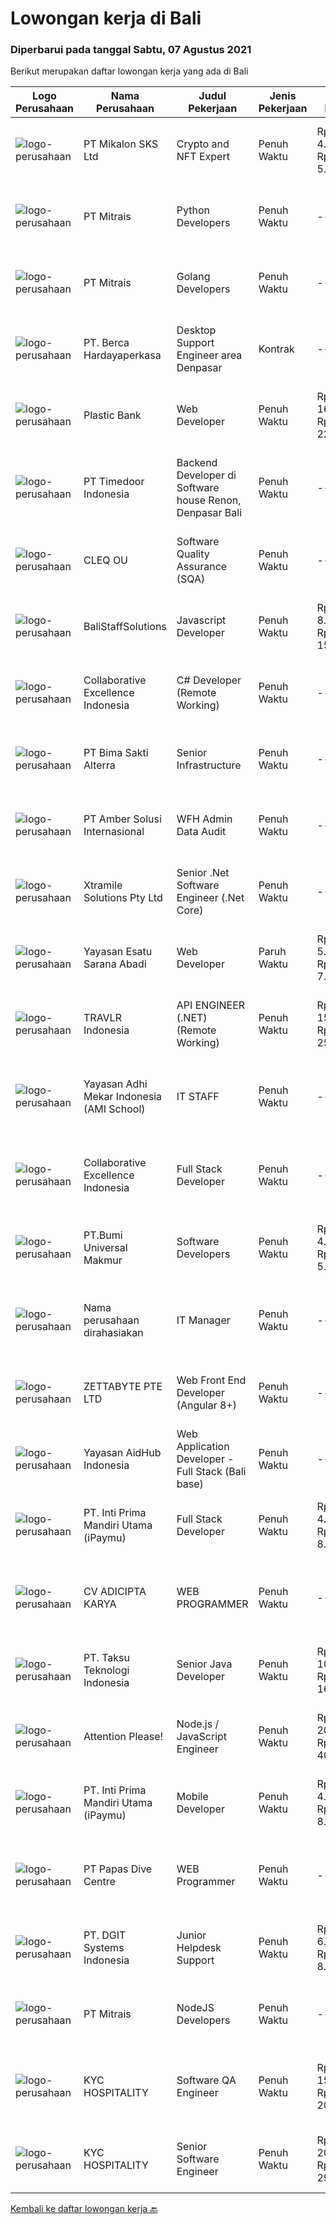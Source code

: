
  # Lowongan kerja di Bali

  ### Diperbarui pada tanggal Sabtu, 07 Agustus 2021

  Berikut merupakan daftar lowongan kerja yang ada di Bali

  |Logo Perusahaan | Nama Perusahaan | Judul Pekerjaan | Jenis Pekerjaan | Gaji Pekerjaan | Lokasi | Deskripsi | Tanggal diunggah | Pranala |
  | -------------- | --------------- | --------------- | --------- | --------- | -------------- | ------- | ----------- | ----------- |
  |![logo-perusahaan](https://image-service-cdn.seek.com.au/173fe65a54150a0bee9c8a8442e6e440395e682e/ee4dce1061f3f616224767ad58cb2fc751b8d2dc)|PT Mikalon SKS Ltd|Crypto and NFT Expert|Penuh Waktu|Rp. 4.000.000-Rp. 5.000.000|Badung|Do you know what a NFT is?Do you understand GAS f*e*e*s?Are you mad about the Crypto space?Have you knowledge about Crypto Wallets like Metamask?Are...|Jumat, 06 Agustus 2021|https://www.jobstreet.co.id/id/job/crypto-and-nft-expert-3595218?token=0~3828f2ba-e2ba-45fd-9e21-276d1b92dcb5&sectionRank=1&jobId=jobstreet-id-job-3595218|
|![logo-perusahaan](https://image-service-cdn.seek.com.au/969b0c47f133a1e0155056a5d964c63953dd6304/ee4dce1061f3f616224767ad58cb2fc751b8d2dc)|PT Mitrais|Python Developers|Penuh Waktu|---|Jakarta Raya|Build your Career with Mitrais !  We're looking for experienced Python Developers to be part of our team. What will you be doing?  Liasing with...|Jumat, 06 Agustus 2021|https://www.jobstreet.co.id/id/job/python-developers-3582489?token=0~3828f2ba-e2ba-45fd-9e21-276d1b92dcb5&sectionRank=2&jobId=jobstreet-id-job-3582489|
|![logo-perusahaan](https://image-service-cdn.seek.com.au/969b0c47f133a1e0155056a5d964c63953dd6304/ee4dce1061f3f616224767ad58cb2fc751b8d2dc)|PT Mitrais|Golang Developers|Penuh Waktu|---|Bali|Build your Career with Mitrais!We're looking for experienced Golang Developers to be part of our team. What will you be doing? Liaising with...|Jumat, 06 Agustus 2021|https://www.jobstreet.co.id/id/job/golang-developers-3587780?token=0~3828f2ba-e2ba-45fd-9e21-276d1b92dcb5&sectionRank=3&jobId=jobstreet-id-job-3587780|
|![logo-perusahaan](https://image-service-cdn.seek.com.au/0c900ac2b5b1a2cf9bee651ce5d069e68ff14c92/ee4dce1061f3f616224767ad58cb2fc751b8d2dc)|PT. Berca Hardayaperkasa|Desktop Support Engineer area Denpasar|Kontrak|---|Bali|Responsibilities : Analyzing, diagnosing, and installation to several areas including desktop hardware, operating systems (Windows 7/8/10),...|Rabu, 04 Agustus 2021|https://www.jobstreet.co.id/id/job/desktop-support-engineer-area-denpasar-3592637?token=0~3828f2ba-e2ba-45fd-9e21-276d1b92dcb5&sectionRank=4&jobId=jobstreet-id-job-3592637|
|![logo-perusahaan](https://image-service-cdn.seek.com.au/3c6267bacef06435dc987a096560acca4a59a0d2/ee4dce1061f3f616224767ad58cb2fc751b8d2dc)|Plastic Bank|Web Developer|Penuh Waktu|Rp. 16.000.000-Rp. 22.400.000|Badung|We are seeking an experienced Web Developer to join our growing team in Indonesia. Our team is responsible for developing and maintaining our...|Jumat, 06 Agustus 2021|https://www.jobstreet.co.id/id/job/web-developer-3587059?token=0~3828f2ba-e2ba-45fd-9e21-276d1b92dcb5&sectionRank=5&jobId=jobstreet-id-job-3587059|
|![logo-perusahaan](https://image-service-cdn.seek.com.au/9f2111bf08df94f0ea97d6b9f360a4952c081dc6/ee4dce1061f3f616224767ad58cb2fc751b8d2dc)|PT Timedoor Indonesia|Backend Developer di Software house Renon, Denpasar Bali|Penuh Waktu|---|Denpasar|If you want to grow up your self, Timedoor is one of the best places to start your career. Our team comes from various cultures. We welcome young...|Jumat, 06 Agustus 2021|https://www.jobstreet.co.id/id/job/backend-developer-di-software-house-renon-denpasar-bali-3583378?token=0~3828f2ba-e2ba-45fd-9e21-276d1b92dcb5&sectionRank=6&jobId=jobstreet-id-job-3583378|
|![logo-perusahaan](https://image-service-cdn.seek.com.au/54f28e3300fe2711cae0fa036939e6659a80604e/ee4dce1061f3f616224767ad58cb2fc751b8d2dc)|CLEQ OU|Software Quality Assurance (SQA)|Penuh Waktu|---|Badung|About ItsavirusItsavirus is a software company with offices in Bali, Singapore and Amsterdam. With a relative small group of people, we work on great...|Kamis, 05 Agustus 2021|https://www.jobstreet.co.id/id/job/software-quality-assurance-sqa-3593883?token=0~3828f2ba-e2ba-45fd-9e21-276d1b92dcb5&sectionRank=7&jobId=jobstreet-id-job-3593883|
|![logo-perusahaan](https://us.123rf.com/450wm/pavelstasevich/pavelstasevich1811/pavelstasevich181101027/112815900-stock-vector-no-image-available-icon-flat-vector.jpg?ver=6)|BaliStaffSolutions|Javascript Developer|Penuh Waktu|Rp. 8.000.000-Rp. 15.000.000|Bali|An  American digital gaming company is looking for a full-time Javascript Developer (Bali based).The company is privately-owned, profitable, and...|Kamis, 05 Agustus 2021|https://www.jobstreet.co.id/id/job/javascript-developer-3594458?token=0~3828f2ba-e2ba-45fd-9e21-276d1b92dcb5&sectionRank=8&jobId=jobstreet-id-job-3594458|
|![logo-perusahaan](https://image-service-cdn.seek.com.au/7145b1ba6bc0dbd678e2bf86d776dd2b1b9b81f6/ee4dce1061f3f616224767ad58cb2fc751b8d2dc)|Collaborative Excellence Indonesia|C# Developer (Remote Working)|Penuh Waktu|---|Jakarta Raya|Responsibilities: Design, coding, and testing of modules for various components of our product framework Capable of understanding and delivering...|Jumat, 06 Agustus 2021|https://www.jobstreet.co.id/id/job/c-developer-remote-working-3587383?token=0~3828f2ba-e2ba-45fd-9e21-276d1b92dcb5&sectionRank=9&jobId=jobstreet-id-job-3587383|
|![logo-perusahaan](https://image-service-cdn.seek.com.au/3b449304b19b7a5909fe2d6166b69cb2e3dfc9ad/ee4dce1061f3f616224767ad58cb2fc751b8d2dc)|PT Bima Sakti Alterra|Senior Infrastructure|Penuh Waktu|---|Denpasar|Job Description Bekerja di environment TI multi user untuk mengelola aplikasi, database, server, server file, jaringan, penyimpanan data dan...|Jumat, 06 Agustus 2021|https://www.jobstreet.co.id/id/job/senior-infrastructure-3595235?token=0~3828f2ba-e2ba-45fd-9e21-276d1b92dcb5&sectionRank=10&jobId=jobstreet-id-job-3595235|
|![logo-perusahaan](https://us.123rf.com/450wm/pavelstasevich/pavelstasevich1811/pavelstasevich181101027/112815900-stock-vector-no-image-available-icon-flat-vector.jpg?ver=6)|PT Amber Solusi Internasional|WFH Admin Data Audit|Penuh Waktu|---|Bali|Job Responsibilities: Data extraction, preparation, formula-calculation, formatting, cleaning up (this can be for item master data, pricing, customer...|Rabu, 04 Agustus 2021|https://www.jobstreet.co.id/id/job/wfh-admin-data-audit-3592720?token=0~3828f2ba-e2ba-45fd-9e21-276d1b92dcb5&sectionRank=11&jobId=jobstreet-id-job-3592720|
|![logo-perusahaan](https://image-service-cdn.seek.com.au/886dbb766c5bd832cea6f1bb5b5374b094ca8917/ee4dce1061f3f616224767ad58cb2fc751b8d2dc)|Xtramile Solutions Pty Ltd|Senior .Net Software Engineer (.Net Core)|Penuh Waktu|---|Bali|Innovative job opportunity offering a high salary package, attractive bonus remuneration and full remote working arrangement.This role will help...|Jumat, 06 Agustus 2021|https://www.jobstreet.co.id/id/job/senior-net-software-engineer-net-core-3582548?token=0~3828f2ba-e2ba-45fd-9e21-276d1b92dcb5&sectionRank=12&jobId=jobstreet-id-job-3582548|
|![logo-perusahaan](https://image-service-cdn.seek.com.au/c45dc3fabf723b715b801c2eb542d55319eb67ae/ee4dce1061f3f616224767ad58cb2fc751b8d2dc)|Yayasan Esatu Sarana Abadi|Web Developer|Paruh Waktu|Rp. 5.000.000-Rp. 7.000.000|Bali|Memiliki keahlian: PHP Developer (terlebih dgn OpenCart, Magento, WP). Next JS Front end seperti Angular, React Java Script di Google Sheet (add on...|Jumat, 06 Agustus 2021|https://www.jobstreet.co.id/id/job/web-developer-3586857?token=0~3828f2ba-e2ba-45fd-9e21-276d1b92dcb5&sectionRank=13&jobId=jobstreet-id-job-3586857|
|![logo-perusahaan](https://image-service-cdn.seek.com.au/0b12a742ea945bde3fd751c06ca5f47bb2053690/ee4dce1061f3f616224767ad58cb2fc751b8d2dc)|TRAVLR Indonesia|API ENGINEER (.NET) (Remote Working)|Penuh Waktu|Rp. 15.000.000-Rp. 25.000.000|Bali|API ENGINEER (.NET)As an API engineer, you will be responsible for the analysis, design, testing, development, and maintenance of best in class...|Jumat, 06 Agustus 2021|https://www.jobstreet.co.id/id/job/api-engineer-net-remote-working-3594741?token=0~3828f2ba-e2ba-45fd-9e21-276d1b92dcb5&sectionRank=14&jobId=jobstreet-id-job-3594741|
|![logo-perusahaan](https://image-service-cdn.seek.com.au/decd6df37a8aa0614eb46b7de0638002a2e5b026/ee4dce1061f3f616224767ad58cb2fc751b8d2dc)|Yayasan Adhi Mekar Indonesia (AMI School)|IT STAFF|Penuh Waktu|---|Denpasar|WE'RE HIRINGIT STAFFKualifikasi : SMK/S1 Teknik Informatika/Teknik Informasi/Sarjana Indormasi atau Sederajat Fresh Graduate/Berpengalaman Diutamakan...|Rabu, 04 Agustus 2021|https://www.jobstreet.co.id/id/job/it-staff-3593115?token=0~3828f2ba-e2ba-45fd-9e21-276d1b92dcb5&sectionRank=15&jobId=jobstreet-id-job-3593115|
|![logo-perusahaan](https://image-service-cdn.seek.com.au/7145b1ba6bc0dbd678e2bf86d776dd2b1b9b81f6/ee4dce1061f3f616224767ad58cb2fc751b8d2dc)|Collaborative Excellence Indonesia|Full Stack Developer|Penuh Waktu|---|Jakarta Raya|Responsibilities: Work with Business/Product Owners/product development team/Project Manager to design, develop, maintain and enhance web-based &amp;...|Kamis, 05 Agustus 2021|https://www.jobstreet.co.id/id/job/full-stack-developer-3582381?token=0~3828f2ba-e2ba-45fd-9e21-276d1b92dcb5&sectionRank=16&jobId=jobstreet-id-job-3582381|
|![logo-perusahaan](https://image-service-cdn.seek.com.au/a46c597fb3036e7453cd08327741b8da60addc20/ee4dce1061f3f616224767ad58cb2fc751b8d2dc)|PT.Bumi Universal Makmur|Software Developers|Penuh Waktu|Rp. 4.000.000-Rp. 5.000.000|Surabaya|Knowledge or Experience in Computer Animation such as Blender and Unreal Engine also encouraged to apply Preferably Staff (non-management &amp;...|Rabu, 04 Agustus 2021|https://www.jobstreet.co.id/id/job/software-developers-3585780?token=0~3828f2ba-e2ba-45fd-9e21-276d1b92dcb5&sectionRank=17&jobId=jobstreet-id-job-3585780|
|![logo-perusahaan](https://us.123rf.com/450wm/pavelstasevich/pavelstasevich1811/pavelstasevich181101027/112815900-stock-vector-no-image-available-icon-flat-vector.jpg?ver=6)|Nama perusahaan dirahasiakan|IT Manager|Penuh Waktu|---|Bali|Pendidikan minimal S1 segala jurusan Memiliki pengetahuan mengenai PHP dan bahasa pemrograman lainnya atau menguasai jaringan Gaji negotiable...|Senin, 02 Agustus 2021|https://www.jobstreet.co.id/id/job/it-manager-3590361?token=0~3828f2ba-e2ba-45fd-9e21-276d1b92dcb5&sectionRank=18&jobId=jobstreet-id-job-3590361|
|![logo-perusahaan](https://image-service-cdn.seek.com.au/a9ad8fdd00d66418bb5e9ec41ddbc2318ccec822/ee4dce1061f3f616224767ad58cb2fc751b8d2dc)|ZETTABYTE PTE LTD|Web Front End Developer (Angular 8+)|Penuh Waktu|---|Yogyakarta|Company IntroductionZettabyte is a software development company that focuses on the education sector. We work together with our multicultural team...|Selasa, 03 Agustus 2021|https://www.jobstreet.co.id/id/job/web-front-end-developer-angular-8-3580526?token=0~3828f2ba-e2ba-45fd-9e21-276d1b92dcb5&sectionRank=19&jobId=jobstreet-id-job-3580526|
|![logo-perusahaan](https://image-service-cdn.seek.com.au/23cfc7594de1484730114644840aa505031036a8/ee4dce1061f3f616224767ad58cb2fc751b8d2dc)|Yayasan AidHub Indonesia|Web Application Developer - Full Stack (Bali base)|Penuh Waktu|---|Bali|Responsibilities: This role will report to the IT Manager Candidate must be able to manage the complete software development process of our platform...|Selasa, 03 Agustus 2021|https://www.jobstreet.co.id/id/job/web-application-developer-full-stack-bali-base-3592376?token=0~3828f2ba-e2ba-45fd-9e21-276d1b92dcb5&sectionRank=20&jobId=jobstreet-id-job-3592376|
|![logo-perusahaan](https://image-service-cdn.seek.com.au/25ca052ae49a08073c2615893e1a4fff509a7afa/ee4dce1061f3f616224767ad58cb2fc751b8d2dc)|PT. Inti Prima Mandiri Utama (iPaymu)|Full Stack Developer|Penuh Waktu|Rp. 4.000.000-Rp. 8.000.000|Denpasar|Kami memerlukan Tim Full Stack Developer dengan kemampuan sebagai berikut:  Menguasai Laravel Framework Bisa bekerja dalam TIM Bisa bekerja dalam...|Senin, 02 Agustus 2021|https://www.jobstreet.co.id/id/job/full-stack-developer-3591309?token=0~3828f2ba-e2ba-45fd-9e21-276d1b92dcb5&sectionRank=21&jobId=jobstreet-id-job-3591309|
|![logo-perusahaan](https://us.123rf.com/450wm/pavelstasevich/pavelstasevich1811/pavelstasevich181101027/112815900-stock-vector-no-image-available-icon-flat-vector.jpg?ver=6)|CV ADICIPTA KARYA|WEB PROGRAMMER|Penuh Waktu|---|Badung|Persyaratan: Usia 22 - 33 Tahun Lulusan SMA/SMK IT / Perguruan Tinggi IT Memiliki pengalaman dalam pemrograman WEB (PHP,Html,CSS,Javascript) Menguasai...|Rabu, 04 Agustus 2021|https://www.jobstreet.co.id/id/job/web-programmer-3591425?token=0~3828f2ba-e2ba-45fd-9e21-276d1b92dcb5&sectionRank=22&jobId=jobstreet-id-job-3591425|
|![logo-perusahaan](https://image-service-cdn.seek.com.au/cdad7eadbef6a47d2c5b4d08a7c1b9886e8f7f8f/ee4dce1061f3f616224767ad58cb2fc751b8d2dc)|PT. Taksu Teknologi Indonesia|Senior Java Developer|Penuh Waktu|Rp. 10.000.000-Rp. 16.000.000|Denpasar|Taksu Tec is looking for an Experienced or Senior Java Web Developer for a challenging position to maintain &amp; extend a world-class travel platform...|Jumat, 06 Agustus 2021|https://www.jobstreet.co.id/id/job/senior-java-developer-3594748?token=0~3828f2ba-e2ba-45fd-9e21-276d1b92dcb5&sectionRank=23&jobId=jobstreet-id-job-3594748|
|![logo-perusahaan](https://image-service-cdn.seek.com.au/978cfd1b2ac8a8b1bac0aa11650bb3f2383c8744/ee4dce1061f3f616224767ad58cb2fc751b8d2dc)|Attention Please!|Node.js / JavaScript Engineer|Penuh Waktu|Rp. 20.000.000-Rp. 40.000.000|Bali|Seniority: SeniorJob Type: Full TimeAs a JavaScript Backend Engineer, you will create scalable backend features according to user stories in the whole...|Selasa, 03 Agustus 2021|https://www.jobstreet.co.id/id/job/node-js-javascript-engineer-3592073?token=0~3828f2ba-e2ba-45fd-9e21-276d1b92dcb5&sectionRank=24&jobId=jobstreet-id-job-3592073|
|![logo-perusahaan](https://image-service-cdn.seek.com.au/3cfcf3b08437c3b9e8bce9eefde4d326596fb58a/ee4dce1061f3f616224767ad58cb2fc751b8d2dc)|PT. Inti Prima Mandiri Utama (iPaymu)|Mobile Developer|Penuh Waktu|Rp. 4.000.000-Rp. 8.000.000|Denpasar|Kami memerlukan Tim Developer dengan kemampuan sebagai berikut: Menguasai ReactNative Bisa bekerja dalam TIM Bisa bekerja dalam DEADLINE Supel &amp;...|Senin, 02 Agustus 2021|https://www.jobstreet.co.id/id/job/mobile-developer-3591310?token=0~3828f2ba-e2ba-45fd-9e21-276d1b92dcb5&sectionRank=25&jobId=jobstreet-id-job-3591310|
|![logo-perusahaan](https://us.123rf.com/450wm/pavelstasevich/pavelstasevich1811/pavelstasevich181101027/112815900-stock-vector-no-image-available-icon-flat-vector.jpg?ver=6)|PT Papas Dive Centre|WEB  Programmer|Penuh Waktu|---|Denpasar|Persyaratan: Usia 22 - 33 Tahun Lulusan SMA/SMK IT / Perguruan Tinggi IT Memiliki pengalaman dalam pemrograman WEB (PHP,Html,CSS,Javascript) Menguasai...|Rabu, 04 Agustus 2021|https://www.jobstreet.co.id/id/job/web-programmer-3593400?token=0~3828f2ba-e2ba-45fd-9e21-276d1b92dcb5&sectionRank=26&jobId=jobstreet-id-job-3593400|
|![logo-perusahaan](https://image-service-cdn.seek.com.au/bcd419a880a01dcb53b21f63accba3d467b3ec58/ee4dce1061f3f616224767ad58cb2fc751b8d2dc)|PT. DGIT Systems Indonesia|Junior Helpdesk Support|Penuh Waktu|Rp. 6.000.000-Rp. 8.000.000|Bali|We are looking for Junior Helpdesk Support. you will be responsible when our customers require technical expertise/solution aiming for the greatest...|Kamis, 29 Juli 2021|https://www.jobstreet.co.id/id/job/junior-helpdesk-support-3588316?token=0~3828f2ba-e2ba-45fd-9e21-276d1b92dcb5&sectionRank=27&jobId=jobstreet-id-job-3588316|
|![logo-perusahaan](https://image-service-cdn.seek.com.au/969b0c47f133a1e0155056a5d964c63953dd6304/ee4dce1061f3f616224767ad58cb2fc751b8d2dc)|PT Mitrais|NodeJS Developers|Penuh Waktu|---|Bali|Build your Career with Mitrais! We're urgently looking for experienced NodeJS Developers to be part of our team for an immediate start.Our client is a...|Sabtu, 31 Juli 2021|https://www.jobstreet.co.id/id/job/nodejs-developers-3579307?token=0~3828f2ba-e2ba-45fd-9e21-276d1b92dcb5&sectionRank=28&jobId=jobstreet-id-job-3579307|
|![logo-perusahaan](https://us.123rf.com/450wm/pavelstasevich/pavelstasevich1811/pavelstasevich181101027/112815900-stock-vector-no-image-available-icon-flat-vector.jpg?ver=6)|KYC HOSPITALITY|Software QA Engineer|Penuh Waktu|Rp. 15.000.000-Rp. 20.000.000|Bali|MINIMUM 5 YEARS QA EXPERIENCEKYC is the global technology ecosystem for Hotels, focused on revolutionizing the archaic workflow that has plagued the...|Senin, 02 Agustus 2021|https://www.jobstreet.co.id/id/job/software-qa-engineer-4625092/origin/my?token=0~3828f2ba-e2ba-45fd-9e21-276d1b92dcb5&sectionRank=29&jobId=jobstreet-my-job-4625092|
|![logo-perusahaan](https://us.123rf.com/450wm/pavelstasevich/pavelstasevich1811/pavelstasevich181101027/112815900-stock-vector-no-image-available-icon-flat-vector.jpg?ver=6)|KYC HOSPITALITY|Senior Software Engineer|Penuh Waktu|Rp. 20.000.000-Rp. 29.000.000|Denpasar|KYCH- Senior Full Stack Engineer***Minimum 5 years enterprise-level full stack development***KYCH is the global technology ecosystem for Hotels,...|Senin, 02 Agustus 2021|https://www.jobstreet.co.id/id/job/senior-software-engineer-4625097/origin/my?token=0~3828f2ba-e2ba-45fd-9e21-276d1b92dcb5&sectionRank=30&jobId=jobstreet-my-job-4625097|


  [Kembali ke daftar lowongan kerja 🔙](../README.md#daftar-lowongan-kerja)
  